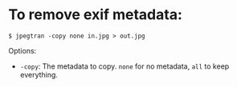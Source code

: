 To remove exif metadata:
===

    $ jpegtran -copy none in.jpg > out.jpg

Options:

 * `-copy`: The metadata to copy. `none` for no metadata,
   `all` to keep everything.
